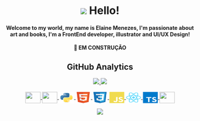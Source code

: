 <h1 align="center"> <img src="https://raw.githubusercontent.com/kaueMarques/kaueMarques/master/hi.gif" width="30px"> Hello! </h1>

<h4 align="center">Welcome to my world, my name is Elaine Menezes, I'm passionate about art and books, I'm a FrontEnd developer, illustrator and UI/UX Design!</h4>

<b><p align="center">  :hammer: EM CONSTRUÇÃO </p></b>

<h2 align="center">  GitHub Analytics </h1>

<div align="center">
  <a href="https://github.com/NanyDesu">
  <img height="180em" src="https://github-readme-stats.vercel.app/api?username=NanyDesu&show_icons=true&theme=dracula&include_all_commits=true&count_private=true"/>
  <img height="180em" src="https://github-readme-stats.vercel.app/api/top-langs/?username=NanyDesu&layout=compact&langs_count=7&theme=dracula"/>
 

<div style="display: inline_block"><br>

  <img align="center"  height="30" width="40" src="https://cdn.jsdelivr.net/gh/devicons/devicon/icons/c/c-original.svg" />
  <img align="center"  height="30" width="40" src="https://cdn.jsdelivr.net/gh/devicons/devicon/icons/java/java-original.svg" />
  <img align="center"  height="30" width="40" src="https://raw.githubusercontent.com/devicons/devicon/master/icons/python/python-original.svg">
  <img align="center" height="30" width="40" src="https://raw.githubusercontent.com/devicons/devicon/master/icons/html5/html5-original.svg">
  <img align="center"  height="30" width="40" src="https://raw.githubusercontent.com/devicons/devicon/master/icons/css3/css3-original.svg">
  <img align="center" height="30" width="40" src="https://raw.githubusercontent.com/devicons/devicon/master/icons/javascript/javascript-plain.svg">
  <img align="center"  height="30" width="40" src="https://raw.githubusercontent.com/devicons/devicon/master/icons/react/react-original.svg">
  <img align="center"  height="30" width="40" src="https://raw.githubusercontent.com/devicons/devicon/master/icons/typescript/typescript-plain.svg">
  <img align="center"  height="30" width="40" src="https://cdn.jsdelivr.net/gh/devicons/devicon/icons/flutter/flutter-original.svg" />
    </div>
    
 <a href="https://www.instagram.com/elainemenezee/" target="_blank"><img src="https://img.shields.io/badge/-Instagram-%23E4405F?style=for-the-badge&logo=instagram&logoColor=white" target="_blank"></a>
